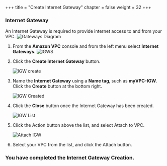 +++
title = "Create Internet Gateway"
chapter = false
weight = 32
+++


### Internet Gateway ###
An Internet Gateway is required to provide internet access to and from your VPC.
![Gateways Diagram](/images/creategateways-diagram.png)

1. From the **Amazon VPC** console and from the left menu select **Internet Gateways**.
    ![IGWS](/images/creategateways-igws.png)

1. Click the **Create Internet Gateway** button.

    ![IGW create](/images/creategateways-createigw.png)

1. Name the **Internet Gateway** using a **Name tag**, such as **myVPC-IGW**. Click the **Create** button at the bottom right.

    ![IGW Created](/images/creategateways-igwcreated.png)
1. Click the **Close** button once the Internet Gateway has been created.

    ![IGW List](/images/creategateways-attachigwlist.png)
1. Click the Action button above the list, and select Attach to VPC.

    ![Attach IGW](/images/creategateways-attachigw.png)
1. Select your VPC from the list, and click the Attach button.

### You have completed the Internet Gateway Creation. ###